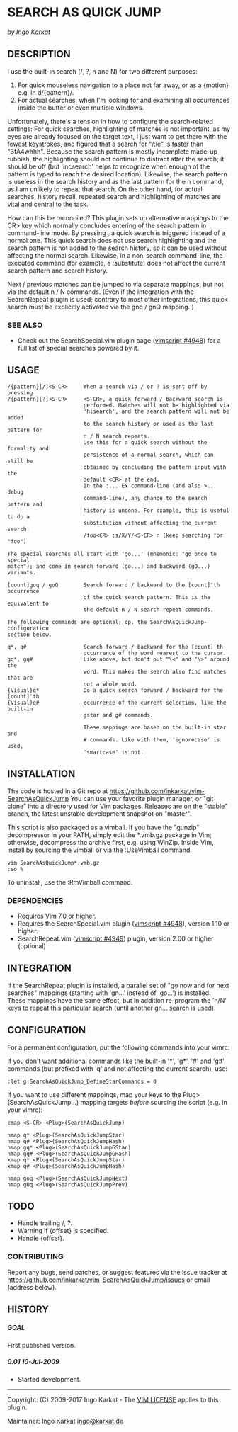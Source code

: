 SEARCH AS QUICK JUMP   
===============================================================================
_by Ingo Karkat_

DESCRIPTION
------------------------------------------------------------------------------

I use the built-in search (/, ?, n and N) for two different purposes:
1. For quick mouseless navigation to a place not far away, or as a {motion}
   e.g. in d/{pattern}/.
2. For actual searches, when I'm looking for and examining all occurrences
   inside the buffer or even multiple windows.

Unfortunately, there's a tension in how to configure the search-related
settings: For quick searches, highlighting of matches is not important, as my
eyes are already focused on the target text, I just want to get there with the
fewest keystrokes, and figured that a search for "/:le" is faster than
"3fA4whhh". Because the search pattern is mostly incomplete made-up rubbish,
the highlighting should not continue to distract after the search; it should
be off (but 'incsearch' helps to recognize when enough of the pattern is typed
to reach the desired location). Likewise, the search pattern is useless in the
search history and as the last pattern for the n command, as I am unlikely
to repeat that search. On the other hand, for actual searches, history recall,
repeated search and highlighting of matches are vital and central to the task.

How can this be reconciled? This plugin sets up alternative mappings to the
 CR> key which normally concludes entering of the search pattern in
command-line mode. By pressing <S-CR>, a quick search is triggered instead of
a normal one. This quick search does not use search highlighting and the
search pattern is not added to the search history, so it can be used without
affecting the normal search. Likewise, in a non-search command-line, the
executed command (for example, a :substitute) does not affect the current
search pattern and search history.

Next / previous matches can be jumped to via separate mappings, but not via
the default n / N commands. (Even if the integration with the SearchRepeat
plugin is used; contrary to most other integrations, this quick search must be
explicitly activated via the gnq / gnQ mapping. )

### SEE ALSO

- Check out the SearchSpecial.vim plugin page ([vimscript #4948](http://www.vim.org/scripts/script.php?script_id=4948)) for a full
  list of special searches powered by it.

USAGE
------------------------------------------------------------------------------

    /{pattern}[/]<S-CR>     When a search via / or ? is sent off by pressing
    ?{pattern}[?]<S-CR>     <S-CR>, a quick forward / backward search is
                            performed. Matches will not be highlighted via
                            'hlsearch', and the search pattern will not be added
                            to the search history or used as the last pattern for
                            n / N search repeats.
                            Use this for a quick search without the formality and
                            persistence of a normal search, which can still be
                            obtained by concluding the pattern input with the
                            default <CR> at the end.
                            In the :... Ex command-line (and also >... debug
                            command-line), any change to the search pattern and
                            history is undone. For example, this is useful to do a
                            substitution without affecting the current search:
                            /foo<CR> :s/X/Y/<S-CR> n (keep searching for "foo")

    The special searches all start with 'go...' (mnemonic: "go once to special
    match"); and come in search forward (go...) and backward (gO...) variants.

    [count]goq / goQ        Search forward / backward to the [count]'th occurrence
                            of the quick search pattern. This is the equivalent to
                            the default n / N search repeat commands.

    The following commands are optional; cp. the SearchAsQuickJump-configuration
    section below.

    q*, q#                  Search forward / backward for the [count]'th
                            occurrence of the word nearest to the cursor.
    gq*, gq#                Like above, but don't put "\<" and "\>" around the
                            word. This makes the search also find matches that are
                            not a whole word.
    {Visual}q*              Do a quick search forward / backward for the [count]'th
    {Visual}q#              occurrence of the current selection, like the built-in
                            gstar and g# commands.

                            These mappings are based on the built-in star and
                            # commands. Like with them, 'ignorecase' is used,
                            'smartcase' is not.

INSTALLATION
------------------------------------------------------------------------------

The code is hosted in a Git repo at
    https://github.com/inkarkat/vim-SearchAsQuickJump
You can use your favorite plugin manager, or "git clone" into a directory used
for Vim packages. Releases are on the "stable" branch, the latest unstable
development snapshot on "master".

This script is also packaged as a vimball. If you have the "gunzip"
decompressor in your PATH, simply edit the \*.vmb.gz package in Vim; otherwise,
decompress the archive first, e.g. using WinZip. Inside Vim, install by
sourcing the vimball or via the :UseVimball command.

    vim SearchAsQuickJump*.vmb.gz
    :so %

To uninstall, use the :RmVimball command.

### DEPENDENCIES

- Requires Vim 7.0 or higher.
- Requires the SearchSpecial.vim plugin ([vimscript #4948](http://www.vim.org/scripts/script.php?script_id=4948)), version 1.10 or
  higher.
- SearchRepeat.vim ([vimscript #4949](http://www.vim.org/scripts/script.php?script_id=4949)) plugin, version 2.00 or higher (optional)

INTEGRATION
------------------------------------------------------------------------------

If the SearchRepeat plugin is installed, a parallel set of "go now and for
next searches" mappings (starting with 'gn...' instead of 'go...') is
installed. These mappings have the same effect, but in addition re-program the
'n/N' keys to repeat this particular search (until another gn... search is
used).

CONFIGURATION
------------------------------------------------------------------------------

For a permanent configuration, put the following commands into your vimrc:

If you don't want additional commands like the built-in '\*', 'g\*', '#' and
'g#' commands (but prefixed with 'q' and not affecting the current search),
use:

    :let g:SearchAsQuickJump_DefineStarCommands = 0

If you want to use different mappings, map your keys to the
 Plug>(SearchAsQuickJump...) mapping targets _before_ sourcing the script
(e.g. in your vimrc):

    cmap <S-CR> <Plug>(SearchAsQuickJump)

    nmap q* <Plug>(SearchAsQuickJumpStar)
    nmap q# <Plug>(SearchAsQuickJumpHash)
    nmap gq* <Plug>(SearchAsQuickJumpGStar)
    nmap gq# <Plug>(SearchAsQuickJumpGHash)
    xmap q* <Plug>(SearchAsQuickJumpStar)
    xmap q# <Plug>(SearchAsQuickJumpHash)

    nmap goq <Plug>(SearchAsQuickJumpNext)
    nmap gOq <Plug>(SearchAsQuickJumpPrev)

TODO
------------------------------------------------------------------------------

- Handle trailing /, ?.
- Warning if {offset} is specified.
- Handle {offset}.

### CONTRIBUTING

Report any bugs, send patches, or suggest features via the issue tracker at
https://github.com/inkarkat/vim-SearchAsQuickJump/issues or email (address
below).

HISTORY
------------------------------------------------------------------------------

##### GOAL
First published version.

##### 0.01    10-Jul-2009
- Started development.

------------------------------------------------------------------------------
Copyright: (C) 2009-2017 Ingo Karkat -
The [VIM LICENSE](http://vimdoc.sourceforge.net/htmldoc/uganda.html#license) applies to this plugin.

Maintainer:     Ingo Karkat <ingo@karkat.de>
